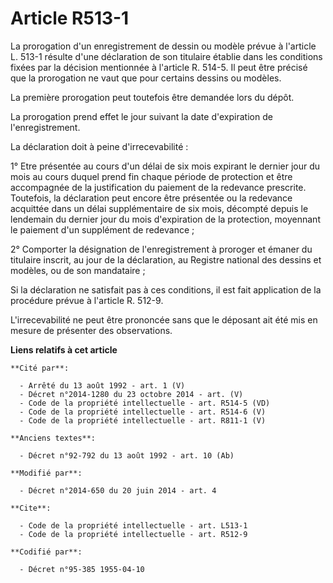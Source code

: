 # Article R513-1

La prorogation d'un enregistrement de dessin ou modèle prévue à l'article L. 513-1 résulte d'une déclaration de son titulaire
établie dans les conditions fixées par la décision mentionnée à l'article R. 514-5. Il peut être précisé que la prorogation
ne vaut que pour certains dessins ou modèles. 

La première prorogation peut toutefois être demandée lors du dépôt. 

La prorogation prend effet le jour suivant la date d'expiration de l'enregistrement. 

La déclaration doit à peine d'irrecevabilité : 

1° Etre présentée au cours d'un délai de six mois expirant le dernier jour du mois au cours duquel prend fin chaque période
de protection et être accompagnée de la justification du paiement de la redevance prescrite. Toutefois, la déclaration peut
encore être présentée ou la redevance acquittée dans un délai supplémentaire de six mois, décompté depuis le lendemain du
dernier jour du mois d'expiration de la protection, moyennant le paiement d'un supplément de redevance ; 

2° Comporter la désignation de l'enregistrement à proroger et émaner du titulaire inscrit, au jour de la déclaration, au
Registre national des dessins et modèles, ou de son mandataire ; 

Si la déclaration ne satisfait pas à ces conditions, il est fait application de la procédure prévue à l'article R. 512-9. 

L'irrecevabilité ne peut être prononcée sans que le déposant ait été mis en mesure de présenter des observations.

**Liens relatifs à cet article**

	**Cité par**:

	  - Arrêté du 13 août 1992 - art. 1 (V)
	  - Décret n°2014-1280 du 23 octobre 2014 - art. (V)
	  - Code de la propriété intellectuelle - art. R514-5 (VD)
	  - Code de la propriété intellectuelle - art. R514-6 (V)
	  - Code de la propriété intellectuelle - art. R811-1 (V)

	**Anciens textes**:

	  - Décret n°92-792 du 13 août 1992 - art. 10 (Ab)

	**Modifié par**:

	  - Décret n°2014-650 du 20 juin 2014 - art. 4

	**Cite**:

	  - Code de la propriété intellectuelle - art. L513-1
	  - Code de la propriété intellectuelle - art. R512-9

	**Codifié par**:

	  - Décret n°95-385 1955-04-10

